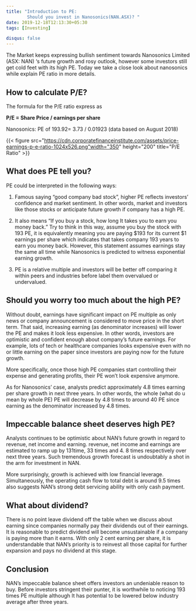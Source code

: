 ```yaml
---
title: "Introduction to PE:  
        Should you invest in Nanosonics(NAN.ASX)? "
date: 2019-12-18T12:13:30+05:30
tags: [Investing]

disqus: false
---
```


The Market keeps expressing bullish sentiment towards Nanosonics Limited (ASX: NAN) ‘s future growth and rosy outlook, however some investors still get cold feet with its high PE. Today we take a close look about nanosonics while explain PE ratio in more details.

## How to calculate P/E? 

The formula for the P/E ratio express as  

**P/E = Share Price / earnings per share**



Nanosonics: 
PE of 193.92= 3.73 / 0.01923 (data based on August 2018) 

{{< figure src="https://cdn.corporatefinanceinstitute.com/assets/price-earnings-p-e-ratio-1024x526.png"width="350" height="200"  title="P/E Ratio" >}}

## What does PE tell you? 

PE could be interpreted in the following ways:

1.	Famous saying “good company bad stock”, higher PE reflects investors’ confidence and market sentiment. In other words, market and investors like those stocks or anticipate future growth if company has a high PE.

2.	It also means “If you buy a stock, how long It takes you to earn you money back.” Try to think in this way, assume you buy the stock with 193 PE, it is equivalently meaning you are paying $193 for its current $1 earnings per share which indicates that takes company 193 years to earn you money back. However, this statement assumes earnings stay the same all time while Nanosonics is predicted to witness exponential earning growth.

3.	PE is a relative multiple and investors will be better off comparing it within peers and industries before label them overvalued or undervalued.	
 
## Should you worry too much about the high PE? 

Without doubt, earnings have significant impact on PE multiple as only news or company announcement is considered to move price in the short term. That said, increasing earning (as denominator increases) will lower the PE and makes it look less expensive. In other words, investors are optimistic and confident enough about company’s future earnings. For example, lots of tech or healthcare companies looks expensive even with no or little earning on the paper since investors are paying now for the future growth.  

More specifically, once those high PE companies start controlling their expense and generating profits, their PE won’t look expensive anymore.

As for Nanosonics’ case, analysts predict approximately 4.8 times earning per share growth in next three years. In other words, the whole (what do u mean by whole PE) PE  will decrease by 4.8 times to around 40 PE since earning as the denominator increased by 4.8 times. 

## Impeccable balance sheet deserves high PE?

Analysts continues to be optimistic about NAN’s future growth in regard to revenue, net income and earning. revenue, net income and earnings are estimated to ramp up by 131time, 33 times and 4. 8 times respectively over next three years. Such tremendous growth forecast is undoubtably a shot in the arm for investment in NAN.

More surprisingly, growth is achieved with low financial leverage. Simultaneously, the operating cash flow to total debt is around 9.5 times also suggests NAN’s strong debt servicing ability with only cash payment.

## What about dividend?

There is no point leave dividend off the table when we discuss about earning since companies normally pay their dividends out of their earnings. It is reasonable to predict dividend will become unsustainable if a company is paying more than it earns. With only 2 cent earning per share, it is understandable that NAN’s priority is to reinvest all those capital for further expansion and pays no dividend at this stage.

## Conclusion

NAN’s impeccable balance sheet offers investors an undeniable reason to buy. Before investors stringent their punter, it is worthwhile to noticing 193 times PE multiple although It has potential to be lowered below industry average after three years.
